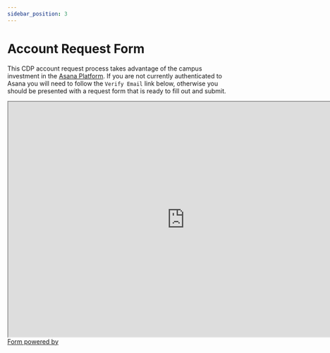 ```yaml
---
sidebar_position: 3
---
```


# Account Request Form

This CDP account request process takes advantage of the campus investment in the [Asana Platform](https://its.ucsc.edu/asana/index.html). If you are not currently authenticated to Asana you will need to follow the `Verify Email` link below, otherwise you should be presented with a request form that is ready to fill out and submit.


<div class="asana-embed-container"><link rel="stylesheet" href="https://form.asana.com/static/asana-form-embed-style.css"/><iframe class="asana-embed-iframe" height="533" width = "800" src="https://form.asana.com/?k=WK5jYHh9jIYSuOp-XvXK9g&d=758852180640843&embed=true"></iframe><div class="asana-embed-footer"><a rel="nofollow noopener" target="_blank" class="asana-embed-footer-link" href="https://asana.com/?utm_source=embedded_form"><span class="asana-embed-footer-text">Form powered by</span><div class="asana-embed-footer-logo" role="img" aria-label="Logo of Asana"></div></a></div></div>